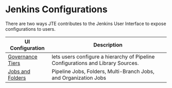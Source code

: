 # Jenkins Configurations

There are two ways JTE contributes to the Jenkins User Interface to expose configurations to users.

| UI Configuration                          | Description                                                                      |
|-------------------------------------------|----------------------------------------------------------------------------------|
| [Governance Tiers](./governance-tiers.md) | lets users configure a hierarchy of Pipeline Configurations and Library Sources. |
| [Jobs and Folders](./job-types.md)        | Pipeline Jobs, Folders, Multi-Branch Jobs, and Organization Jobs                 |
